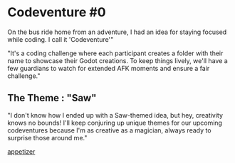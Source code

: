 # Codeventure #0
On the bus ride home from an adventure, I had an idea for staying focused while coding. I call it 'Codeventure'"

"It's a coding challenge where each participant creates a folder with their name to showcase their Godot creations. To keep things lively, we'll have a few guardians to watch for extended AFK moments and ensure a fair challenge."

## The Theme : "Saw"

"I don't know how I ended up with a Saw-themed idea, but hey, creativity knows no bounds! I'll keep conjuring up unique themes for our upcoming codeventures because I'm as creative as a magician, always ready to surprise those around me."

[appetizer](https://www.youtube.com/watch?v=4siRWMULqj4"appetizer")
